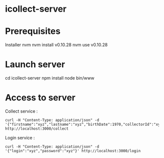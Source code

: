 icollect-server
===============

# Prerequisites

Installer nvm
nvm install v0.10.28
nvm use v0.10.28

# Launch server

cd icollect-server
npm install
node bin/www

# Access to server

Collect service :

```
curl -H "Content-Type: application/json" -d '{"firstname":"xyz","lastname":"xyz","birthDate":1970,"collectorId":"xyz"}' http://localhost:3000/collect
```

Login service :

```
curl -H "Content-Type: application/json" -d '{"login":"xyz","password":"xyz"}' http://localhost:3000/login
```
